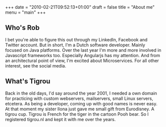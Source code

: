 +++
date = "2010-02-21T09:52:13+01:00"
draft = false
title = "About me"
menu = "main"
+++

## Who's Rob
I bet you're able to figure this out through my LinkedIn, Facebook and Twitter account. But in short, I'm a Dutch software developer. Mainly focused on Java platforms. Over the last year I'm more and more involved in Javascript frameworks too. Especially Angularjs has my attention. And from an architectural point of view, I'm excited about Microservices. For all other interest, see the social media.

## What's Tigrou
Back in the old days, I'd say around the year 2001, I needed a own domain for practicing with custom webservers, mailservers, small Linux servers, etcetera. As being a developer, coming up with good names is never easy. At that moment my sister Ilona just gave me small gift from Eurodisney. A tigrou cup. Tigrou is French for the tiger in the cartoon Pooh bear. So I registered tigrou.nl and kept it with me over the years.